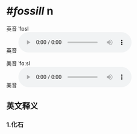 # ***\#fossill*** n
英音 ˈfɒsl  
英音
<audio src="./media/fossill1_AAC.aac" controls="controls"></audio>

美音 ˈfɑːsl  
美音
<audio src="./media/fossill2_AAC.aac" controls="controls"></audio>



  

英文释义
---
### 1.**化石**  


